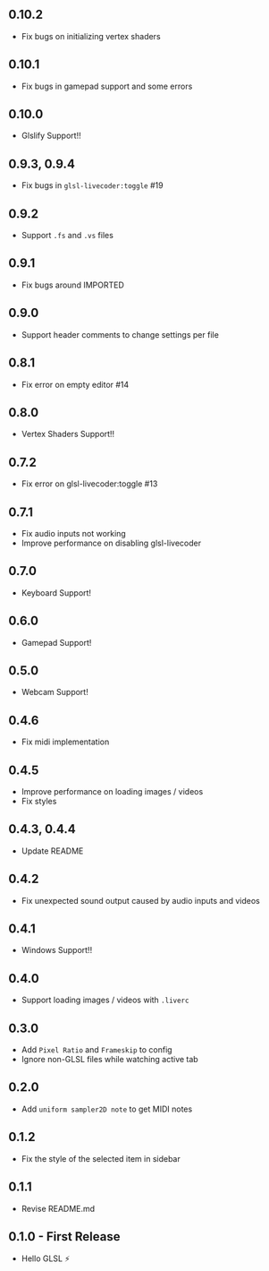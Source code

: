 ## 0.10.2
* Fix bugs on initializing vertex shaders

## 0.10.1
* Fix bugs in gamepad support and some errors

## 0.10.0
* Glslify Support!!

## 0.9.3, 0.9.4
* Fix bugs in `glsl-livecoder:toggle` #19

## 0.9.2
* Support `.fs` and `.vs` files

## 0.9.1
* Fix bugs around IMPORTED

## 0.9.0
* Support header comments to change settings per file

## 0.8.1
* Fix error on empty editor #14

## 0.8.0
* Vertex Shaders Support!!

## 0.7.2
* Fix error on glsl-livecoder:toggle #13

## 0.7.1
* Fix audio inputs not working
* Improve performance on disabling glsl-livecoder

## 0.7.0
* Keyboard Support!

## 0.6.0
* Gamepad Support!

## 0.5.0
* Webcam Support!

## 0.4.6
* Fix midi implementation

## 0.4.5
* Improve performance on loading images / videos
* Fix styles

## 0.4.3, 0.4.4
* Update README

## 0.4.2
* Fix unexpected sound output caused by audio inputs and videos

## 0.4.1
* Windows Support!!

## 0.4.0
* Support loading images / videos with `.liverc`

## 0.3.0
* Add `Pixel Ratio` and `Frameskip` to config
* Ignore non-GLSL files while watching active tab

## 0.2.0
* Add `uniform sampler2D note` to get MIDI notes

## 0.1.2
* Fix the style of the selected item in sidebar

## 0.1.1
* Revise README.md

## 0.1.0 - First Release
* Hello GLSL :zap:
